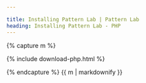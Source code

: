 ```yaml
---

title: Installing Pattern Lab | Pattern Lab
heading: Installing Pattern Lab - PHP
---
```


{% capture m %}

{% include download-php.html %}

{% endcapture %}
{{ m | markdownify }}
